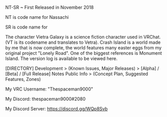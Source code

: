NT-SR ~ First Released in November 2018


NT is code name for Nassachi

SR is code name for 


The character Vietra Galaxy is a science fiction character used in VRChat. (VT is its codename and translates to Vetra).
Crash Island is a world made by me that is now complete, the world features many easter eggs from my original project "Lonely Road". One of the biggest references is Monument Island.
The version log is available to be viewed here.


[DIRECTORY]
Development > (Known Issues, Major Releases) > [Alpha] / [Beta] / [Full Release] Notes
Public Info > (Concept Plan, Suggested Features, Zones)


My VRC Username: "Thespaceman9000"

My Discord: thespaceman9000#2080

My Discord Server: https://discord.gg/WQp8Svb